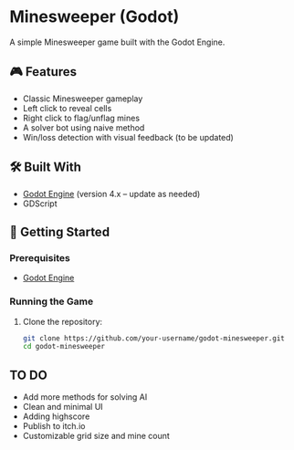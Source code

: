 # Minesweeper (Godot)

A simple Minesweeper game built with the Godot Engine.

## 🎮 Features

- Classic Minesweeper gameplay
- Left click to reveal cells
- Right click to flag/unflag mines
- A solver bot using naive method
- Win/loss detection with visual feedback (to be updated)

## 🛠️ Built With

- [Godot Engine](https://godotengine.org/) (version 4.x – update as needed)
- GDScript

## 🚀 Getting Started

### Prerequisites

- [Godot Engine](https://godotengine.org/download)

### Running the Game

1. Clone the repository:
   ```bash
   git clone https://github.com/your-username/godot-minesweeper.git
   cd godot-minesweeper

## TO DO
- Add more methods for solving AI
- Clean and minimal UI
- Adding highscore
- Publish to itch.io
- Customizable grid size and mine count

